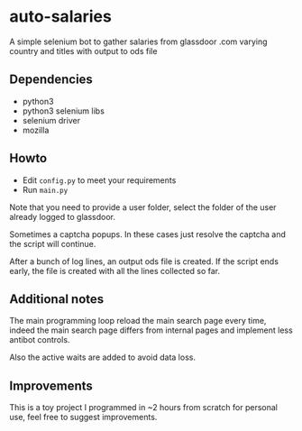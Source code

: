 # auto-salaries
A simple selenium bot to gather salaries from glassdoor .com varying country and titles with output to ods file

## Dependencies

- python3
- python3 selenium libs
- selenium driver
- mozilla

## Howto

- Edit `config.py` to meet your requirements
- Run `main.py`

Note that you need to provide a user folder,
select the folder of the user already logged 
to glassdoor.

Sometimes a captcha popups. In these cases
just resolve the captcha and the script will continue.

After a bunch of log lines, an output ods file is created.
If the script ends early, the file is created with all the
lines collected so far.

## Additional notes

The main programming loop reload the main search page every time,
indeed the main search page differs from internal pages and implement
less antibot controls.

Also the active waits are added to avoid data loss.

## Improvements

This is a toy project I programmed in ~2 hours from scratch for personal use, feel free to suggest improvements.



